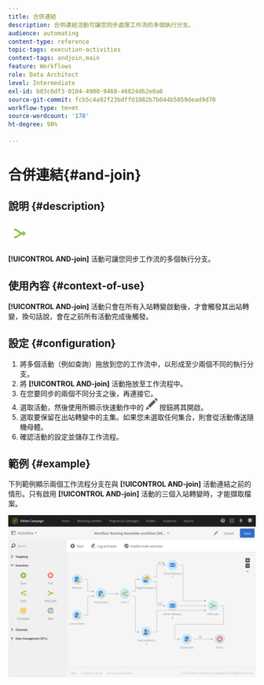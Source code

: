 ```yaml
---
title: 合併連結
description: 合併連結活動可讓您同步處理工作流的多個執行分支。
audience: automating
content-type: reference
topic-tags: execution-activities
context-tags: andjoin,main
feature: Workflows
role: Data Architect
level: Intermediate
exl-id: b03c6df3-0104-4900-9468-46824d62e0a6
source-git-commit: fcb5c4a92f23bdffd1082b7b044b5859dead9d70
workflow-type: tm+mt
source-wordcount: '178'
ht-degree: 98%

---
```


# 合併連結{#and-join}

## 說明 {#description}

![](assets/and_join.png)

**[!UICONTROL AND-join]** 活動可讓您同步工作流的多個執行分支。

## 使用內容 {#context-of-use}

**[!UICONTROL AND-join]** 活動只會在所有入站轉變啟動後，才會觸發其出站轉變，換句話說，會在之前所有活動完成後觸發。

## 設定 {#configuration}

1. 將多個活動（例如查詢）拖放到您的工作流中，以形成至少兩個不同的執行分支。
1. 將 **[!UICONTROL AND-join]** 活動拖放至工作流程中。
1. 在您要同步的兩個不同分支之後，再連接它。
1. 選取活動，然後使用所顯示快速動作中的 ![](assets/edit_darkgrey-24px.png) 按鈕將其開啟。
1. 選取要保留在出站轉變中的主集。如果您未選取任何集合，則會從活動傳送隨機母體。
1. 確認活動的設定並儲存工作流程。

## 範例 {#example}

下列範例顯示兩個工作流程分支在與 **[!UICONTROL AND-join]** 活動連結之前的情形。只有啟用 **[!UICONTROL AND-join]** 活動的三個入站轉變時，才能擷取檔案。

![](assets/wkf_and-join_example.png)
